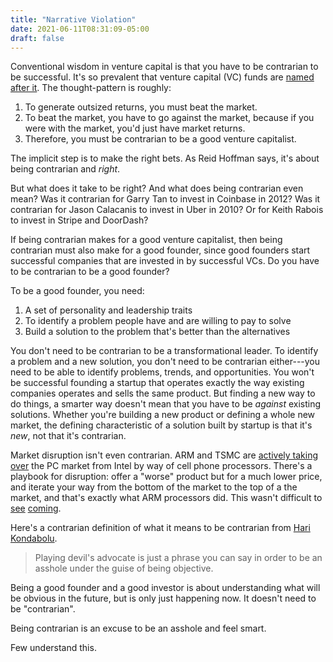 ```yaml
---
title: "Narrative Violation"
date: 2021-06-11T08:31:09-05:00
draft: false
---
```


Conventional wisdom in venture capital is that you have to be contrarian to be
successful. It's so prevalent that venture capital (VC) funds are [named after
it][contrarian-fund]. The thought-pattern is roughly:

1. To generate outsized returns, you must beat the market.
2. To beat the market, you have to go against the market, because if you were
   with the market, you'd just have market returns.
3. Therefore, you must be contrarian to be a good venture capitalist.

The implicit step is to make the right bets. As Reid Hoffman says, it's about
being contrarian and _right_.

But what does it take to be right? And what does being contrarian even mean? Was
it contrarian for Garry Tan to invest in Coinbase in 2012? Was it contrarian for
Jason Calacanis to invest in Uber in 2010? Or for Keith Rabois to invest in
Stripe and DoorDash?

If being contrarian makes for a good venture capitalist, then being contrarian
must also make for a good founder, since good founders start successful
companies that are invested in by successful VCs. Do you have to be contrarian
to be a good founder?

To be a good founder, you need:

1. A set of personality and leadership traits
2. To identify a problem people have and are willing to pay to solve
3. Build a solution to the problem that's better than the alternatives

You don't need to be contrarian to be a transformational leader. To identify a
problem and a new solution, you don't need to be contrarian either---you need to
be able to identify problems, trends, and opportunities. You won't be successful
founding a startup that operates exactly the way existing companies operates and
sells the same product. But finding a new way to do things, a smarter way
doesn't mean that you have to be _against_ existing solutions. Whether you're
building a new product or defining a whole new market, the defining
characteristic of a solution built by startup is that it's _new_, not that it's
contrarian.

Market disruption isn't even contrarian. ARM and TSMC are [actively taking
over][ben-evans-arm] the PC market from Intel by way of cell phone processors.
There's a playbook for disruption: offer a "worse" product but for a much lower
price, and iterate your way from the bottom of the market to the top of a the
market, and that's exactly what ARM processors did. This wasn't difficult to
[see][apple-arm-1] [coming][apple-arm-2].

Here's a contrarian definition of what it means to be contrarian from [Hari
Kondabolu][hari].

> Playing devil's advocate is just a phrase you can say in order to be an asshole under the guise of being objective.

Being a good founder and a good investor is about understanding what will be obvious in the future, but is only just happening now. It doesn't need to be "contrarian".

Being contrarian is an excuse to be an asshole and feel smart.



Few understand this.

[contrarian-fund]: https://www.cventures.vc
[hari]: https://www.youtube.com/watch?v=fzW7DNoOlvM
[ben-evans-arm]: TODO
[apple-arm-1]: TODO
[apple-arm-2]: TODO
